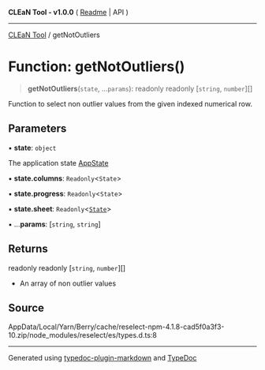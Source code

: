 **CLEaN Tool - v1.0.0** ( [Readme](../README.md) \| API )

***

[CLEaN Tool](../exports.md) / getNotOutliers

# Function: getNotOutliers()

> **getNotOutliers**(`state`, ...`params`): readonly readonly [`string`, `number`][]

Function to select non outlier values from the given indexed numerical row.

## Parameters

▪ **state**: `object`

The application state [AppState](../type-aliases/AppState.md)

▪ **state.columns**: `Readonly`\<`State`\>

▪ **state.progress**: `Readonly`\<`State`\>

▪ **state.sheet**: `Readonly`\<[`State`](../interfaces/State.md)\>

▪ ...**params**: [`string`, `string`]

## Returns

readonly readonly [`string`, `number`][]

- An array of non outlier values

## Source

AppData/Local/Yarn/Berry/cache/reselect-npm-4.1.8-cad5f0a3f3-10.zip/node\_modules/reselect/es/types.d.ts:8

***

Generated using [typedoc-plugin-markdown](https://www.npmjs.com/package/typedoc-plugin-markdown) and [TypeDoc](https://typedoc.org/)
